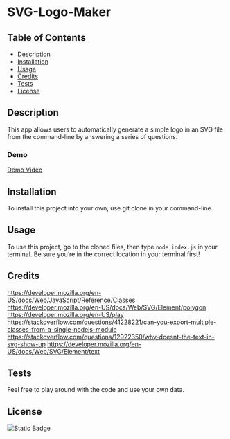 # SVG-Logo-Maker

## Table of Contents

- [Description](#description)
- [Installation](#installation)
- [Usage](#usage)
- [Credits](#credits)
- [Tests](#tests)
- [License](#license)

## Description

This app allows users to automatically generate a simple logo in an SVG file from the command-line by answering a series of questions.

### Demo

[Demo Video](https://drive.google.com/file/d/12OerzZnuKNd-nKEgoaOmjf9RMGMdp8g7/view?usp=sharing)

## Installation

To install this project into your own, use git clone in your command-line.

## Usage

To use this project, go to the cloned files, then type `node index.js` in your terminal. Be sure you’re in the correct location in your terminal first!

## Credits

https://developer.mozilla.org/en-US/docs/Web/JavaScript/Reference/Classes
https://developer.mozilla.org/en-US/docs/Web/SVG/Element/polygon
https://developer.mozilla.org/en-US/play
https://stackoverflow.com/questions/41228221/can-you-export-multiple-classes-from-a-single-nodejs-module
https://stackoverflow.com/questions/12922350/why-doesnt-the-text-in-svg-show-up
https://developer.mozilla.org/en-US/docs/Web/SVG/Element/text

## Tests

Feel free to play around with the code and use your own data.

## License

![Static Badge](https://img.shields.io/badge/MIT-blue)
